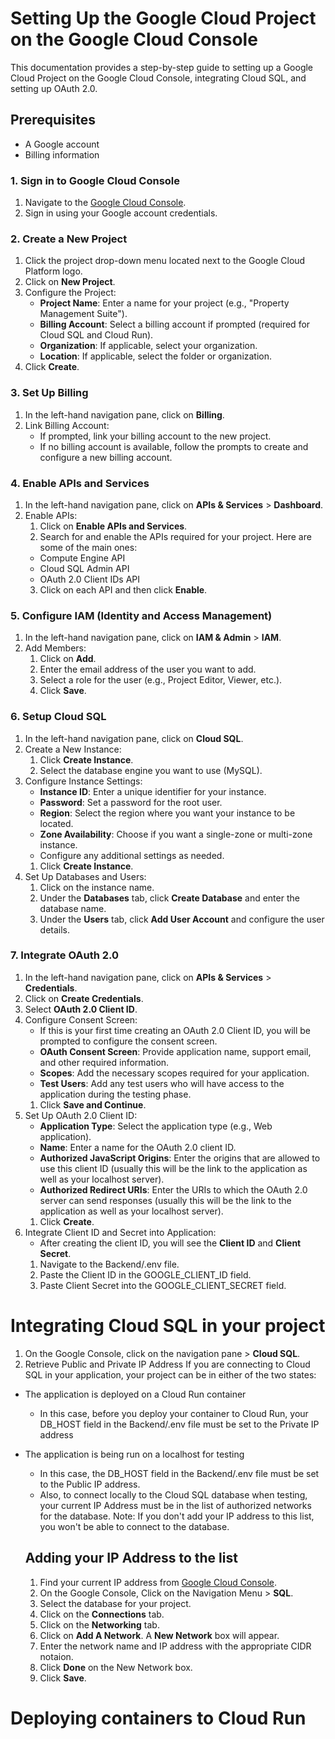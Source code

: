 # Setting Up the Google Cloud Project on the Google Cloud Console
This documentation provides a step-by-step guide to setting up a Google Cloud Project on the Google Cloud Console, integrating Cloud SQL, and setting up OAuth 2.0.

## Prerequisites
- A Google account
- Billing information 

### 1. Sign in to Google Cloud Console
1. Navigate to the [Google Cloud Console](https://console.cloud.google.com/).
2. Sign in using your Google account credentials.

### 2. Create a New Project
1. Click the project drop-down menu located next to the Google Cloud Platform logo.
2. Click on **New Project**.
3. Configure the Project:
   - **Project Name**: Enter a name for your project (e.g., "Property Management Suite").
   - **Billing Account**: Select a billing account if prompted (required for Cloud SQL and Cloud Run).
   - **Organization**: If applicable, select your organization.
   - **Location**: If applicable, select the folder or organization.
4. Click **Create**.

### 3. Set Up Billing
1. In the left-hand navigation pane, click on **Billing**.
2. Link Billing Account:
   - If prompted, link your billing account to the new project.
   - If no billing account is available, follow the prompts to create and configure a new billing account.

### 4. Enable APIs and Services
1. In the left-hand navigation pane, click on **APIs & Services** > **Dashboard**.
2. Enable APIs:
   1. Click on **Enable APIs and Services**.
   2. Search for and enable the APIs required for your project. Here are some of the main ones:
     - Compute Engine API
     - Cloud SQL Admin API
     - OAuth 2.0 Client IDs API
   3. Click on each API and then click **Enable**.

### 5. Configure IAM (Identity and Access Management)
1. In the left-hand navigation pane, click on **IAM & Admin** > **IAM**.
2. Add Members:
   1. Click on **Add**.
   2. Enter the email address of the user you want to add.
   3. Select a role for the user (e.g., Project Editor, Viewer, etc.).
   4. Click **Save**.

### 6. Setup Cloud SQL
1. In the left-hand navigation pane, click on **Cloud SQL**.
2. Create a New Instance:
   1. Click **Create Instance**.
   2. Select the database engine you want to use (MySQL).
3. Configure Instance Settings:
   - **Instance ID**: Enter a unique identifier for your instance.
   - **Password**: Set a password for the root user.
   - **Region**: Select the region where you want your instance to be located.
   - **Zone Availability**: Choose if you want a single-zone or multi-zone instance.
   - Configure any additional settings as needed.
   1. Click **Create Instance**.
4. Set Up Databases and Users:
   1. Click on the instance name.
   2. Under the **Databases** tab, click **Create Database** and enter the database name.
   3. Under the **Users** tab, click **Add User Account** and configure the user details.

### 7. Integrate OAuth 2.0
1. In the left-hand navigation pane, click on **APIs & Services** > **Credentials**.
2. Click on **Create Credentials**.
3. Select **OAuth 2.0 Client ID**.
4. Configure Consent Screen:
   - If this is your first time creating an OAuth 2.0 Client ID, you will be prompted to configure the consent screen.
   - **OAuth Consent Screen**: Provide application name, support email, and other required information.
   - **Scopes**: Add the necessary scopes required for your application.
   - **Test Users**: Add any test users who will have access to the application during the testing phase.
   1. Click **Save and Continue**.
5. Set Up OAuth 2.0 Client ID:
   - **Application Type**: Select the application type (e.g., Web application).
   - **Name**: Enter a name for the OAuth 2.0 client ID.
   - **Authorized JavaScript Origins**: Enter the origins that are allowed to use this client ID (usually this will be the link to the application as well as your localhost server).
   - **Authorized Redirect URIs**: Enter the URIs to which the OAuth 2.0 server can send responses (usually this will be the link to the application as well as your localhost server).
   1. Click **Create**.
6. Integrate Client ID and Secret into Application:
   - After creating the client ID, you will see the **Client ID** and **Client Secret**. 
   1. Navigate to the Backend/.env file.
   2. Paste the Client ID in the GOOGLE_CLIENT_ID field.
   3. Paste Client Secret into the GOOGLE_CLIENT_SECRET field.

# Integrating Cloud SQL in your project
1. On the Google Console, click on the navigation pane > **Cloud SQL**.
2. Retrieve Public and Private IP Address
If you are connecting to Cloud SQL in your application, your project can be in either of the two states:
- The application is deployed on a Cloud Run container
   - In this case, before you deploy your container to Cloud Run, your DB_HOST field in the Backend/.env file must be set to the Private IP address
- The application is being run on a localhost for testing
   - In this case, the DB_HOST field in the Backend/.env file must be set to the Public IP address.
   - Also, to connect locally to the Cloud SQL database when testing, your current IP Address must be in the list of authorized networks for the database.
   Note: If you don't add your IP address to this list, you won't be able to connect to the database.

   ## Adding your IP Address to the list 
   1. Find your current IP address from [Google Cloud Console](https://whatismyipaddress.com/).
   2. On the Google Console, Click on the Navigation Menu > **SQL**.
   3. Select the database for your project.
   4. Click on the **Connections** tab.
   5. Click on the **Networking** tab.
   6. Click on **Add A Network**. 
      A **New Network** box will appear.
   7. Enter the network name and IP address with the appropriate CIDR notaion.
   8. Click **Done** on the New Network box.
   9. Click **Save**.

# Deploying containers to Cloud Run